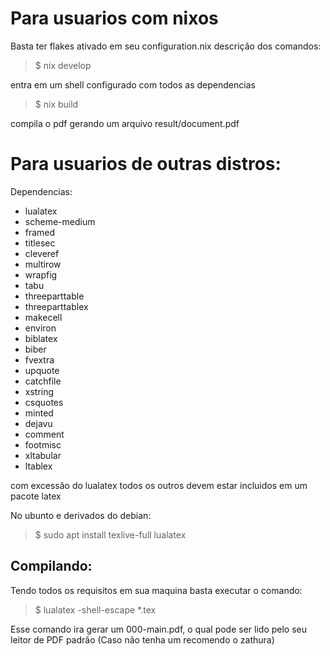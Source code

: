 # Para usuarios com nixos
Basta ter flakes ativado em seu configuration.nix
descrição dos comandos:
> $ nix develop

entra em um shell configurado com todos as dependencias

> $ nix build

compila o pdf gerando um arquivo result/document.pdf

# Para usuarios de outras distros:
Dependencias:
- lualatex
- scheme-medium
- framed
- titlesec
- cleveref
- multirow
- wrapfig
- tabu
- threeparttable
- threeparttablex
- makecell
- environ
- biblatex
- biber
- fvextra
- upquote
- catchfile
- xstring
- csquotes
- minted
- dejavu
- comment
- footmisc
- xltabular
- ltablex

com excessão do lualatex todos os outros devem estar incluidos em um pacote latex

No ubunto e derivados do debian:

> $ sudo apt install texlive-full lualatex

## Compilando:
Tendo todos os requisitos em sua maquina basta executar o comando:
> $ lualatex -shell-escape *.tex

Esse comando ira gerar um 000-main.pdf, o qual pode ser lido pelo seu leitor de PDF padrão
(Caso não tenha um recomendo o zathura)
